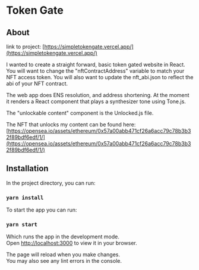 # Token Gate

## About

link to project: [https://simpletokengate.vercel.app/](https://simpletokengate.vercel.app/)

I wanted to create a straight forward, basic token gated website in React. You will want to change the "nftContractAddress" variable to match your NFT access token. You will also want to update the nft_abi.json to reflect the abi of your NFT contract. 

The web app does ENS resolution, and address shortening. At the moment it renders a React component that plays a synthesizer tone using Tone.js.

The "unlockable content" component is the Unlocked.js file.

The NFT that unlocks my content can be found here: [https://opensea.io/assets/ethereum/0x57a00abb471cf26a6acc79c78b3b32f89bdf6edf/1/](https://opensea.io/assets/ethereum/0x57a00abb471cf26a6acc79c78b3b32f89bdf6edf/1/)

## Installation
In the project directory, you can run:
### `yarn install`

To start the app you can run:

### `yarn start`

Which runs the app in the development mode.\
Open [http://localhost:3000](http://localhost:3000) to view it in your browser.

The page will reload when you make changes.\
You may also see any lint errors in the console.